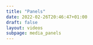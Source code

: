 ```yaml
---
title: "Panels"
date: 2022-02-26T20:46:47+01:00
draft: false
layout: videos
subpage: media_panels
---
```

